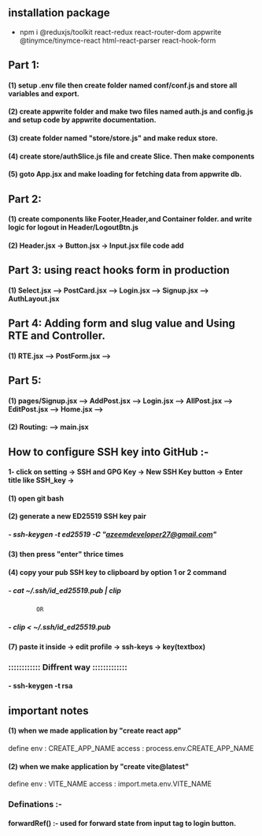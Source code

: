 ## installation package

- npm i @reduxjs/toolkit react-redux react-router-dom appwrite @tinymce/tinymce-react html-react-parser react-hook-form


## Part 1:

#### (1) setup .env file then create folder named conf/conf.js and store all variables and export.
#### (2) create appwrite folder and make two files named auth.js and config.js and setup code by appwrite documentation.
#### (3) create folder named "store/store.js" and make redux store.
#### (4) create store/authSlice.js file and create Slice. Then make components
#### (5) goto App.jsx and make loading for fetching data from appwrite db.

## Part 2:

#### (1) create components like Footer,Header,and Container folder. and write logic for logout in Header/LogoutBtn.js
#### (2) Header.jsx -> Button.jsx -> Input.jsx file code add 

## Part 3: using react hooks form in production

#### (1) Select.jsx --> PostCard.jsx --> Login.jsx --> Signup.jsx --> AuthLayout.jsx

## Part 4: Adding form and slug value and Using RTE and Controller.

#### (1) RTE.jsx --> PostForm.jsx --> 

## Part 5: 

#### (1) pages/Signup.jsx --> AddPost.jsx --> Login.jsx --> AllPost.jsx --> EditPost.jsx --> Home.jsx -->

#### (2) Routing:   --> main.jsx


## How to configure SSH key into GitHub :- 

#### 1- click on setting -> SSH and GPG Key -> New SSH Key button -> Enter title like SSH_key -> 

#### (1) open git bash
#### (2) generate a new ED25519 SSH key pair

##### - ssh-keygen -t ed25519 -C "azeemdeveloper27@gmail.com"

#### (3) then press "enter" thrice times
#### (4) copy your pub SSH key to clipboard by option 1 or 2 command

##### - cat ~/.ssh/id_ed25519.pub | clip
            OR
##### - clip < ~/.ssh/id_ed25519.pub

#### (7) paste it inside -> edit profile -> ssh-keys -> key(textbox)


### :::::::::::: Diffrent way :::::::::::::

#### - ssh-keygen -t rsa

   





     

## important notes

 #### (1) when we made application by "create react app" 
 define env : CREATE_APP_NAME
 access : process.env.CREATE_APP_NAME

 #### (2) when we make application by "create vite@latest"
 define env : VITE_NAME
 access : import.meta.env.VITE_NAME


 ### Definations :-

 #### forwardRef() :- used for forward state from input tag to login button.

